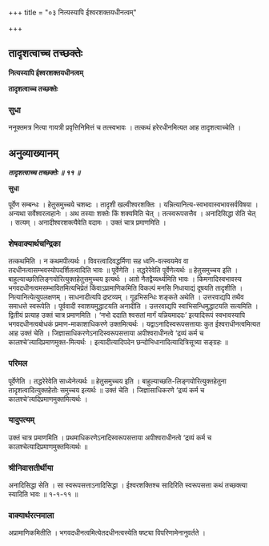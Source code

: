 +++
title = "०३ नित्यस्यापि ईश्वरशक्तयधीनत्वम्"

+++


## तादृशत्वाच्च तच्छक्तेः

**नित्यस्यापि ईश्वरशक्तयधीनत्वम्**

**तादृशत्वाच्च तच्छक्तेः**

### **सुधा**

ननूक्तमत्र नित्या गायत्री प्रवृत्तिनिमित्तं च तत्स्वभावः । तत्कथं हरेरधीनमित्यत आह तादृशत्वाच्चेति ।

## **अनुव्याख्यानम्**

***तादृशत्वाच्च तच्छक्तेः ॥ ११ ॥***

**सुधा**

पूर्वेण सम्बन्धः । हेतुसमुच्चये चशब्दः । तादृशी खल्वीश्वरशक्तिः । यन्नित्यानित्य-स्वभावास्वभावसर्वविषया । अन्यथा सर्वेश्वरत्वहानेः । अथ तस्याः शक्तेः किं शक्यमिति चेत् । तत्स्वरूपसत्तैव । अनादिसिद्धा सेति चेत् । सत्यम् । अनादीश्वरशक्त्यैवेति वदामः । उक्तं चात्र प्रमाणमिति ।

### **शेषवाक्यार्थचन्द्रिका**

तत्कथमिति । न कथमपीत्यर्थः । विवरत्वादिवद्धर्मिणा सह ध्वनि-वत्स्वयमेव वा तदधीनत्वासम्भवस्योपदर्शितत्वादिति भावः ॥ पूर्वेणेति । तद्धरेरेवेति पूर्वेणेत्यर्थः ॥ हेतुसमुच्चय इति । बाहुल्याच्छतिलिङ्गयोरित्युक्तहेतुसमुच्चय इत्यर्थः । अतो नैतद्वैय्यर्थ्यमिति भावः । किमनादिस्वभावस्य भगवदधीनत्वमसम्भावितमित्यभिप्रेतं किंवाऽप्रामाणिकमिति विकल्पं मनसि निधायाद्यं दूषयति तादृशीति । नित्यानित्येत्युपलक्षणम् । साधनादीत्यपि द्रष्टव्यम् । गूढभिसन्धिः शङ्कते अथेति । उत्तरवाद्यपि तथैव समाधत्ते स्वरूपेति । पूर्ववादी स्वाशयमुद्धाटयति अनादीति । उत्तरवाद्यपि स्वाभिसन्धिमुद्धाटयति सत्यमिति । द्वितीयं प्रत्याह उक्तं चात्र प्रमाणमिति । ‘नभो ददाति श्वसतां मार्गं यन्नियमाददः’ इत्यादिरूपं स्वभावस्यापि भगवदधीनत्वबोधकं प्रमाण-माकाशाधिकरणे उक्तमित्यर्थः । यद्वाऽनादिस्वरूपसत्तायाः कुत ईश्वराधीनत्वमित्यत आह उक्तं चेति । जिज्ञासाधिकरणेऽनादिस्वरूपसत्ताया अपीश्वराधीनत्वे ‘द्रव्यं कर्म च कालश्चे’त्यादिप्रमाणमुक्त-मित्यर्थः । इत्यादीत्यादिपदेन छन्दोभिधानादित्यादित्रिसूत्र्या सङ्ग्रहः ॥

### **परिमल**

पूर्वेणेति । तद्धरेरेवेति साध्येनेत्यर्थः ॥ हेतुसमुच्चय इति । बाहुल्याच्छति-लिङ्गयोरित्युक्तहेतुना तादृशत्वादित्युक्तहेतोः समुच्चय इत्यर्थः ॥ उक्तं चेति । जिज्ञासाधिकरणे ‘द्रव्यं कर्म च कालश्चे’त्यदिप्रमाणमुक्तमित्यर्थः ।

### **यादुपत्यम्**

उक्तं चात्र प्रमाणमिति । प्रथमाधिकरणेऽनादिस्वरूपसत्ताया अपीश्वराधीनत्वे ‘द्रव्यं कर्म च कालश्चेत्यादिप्रमाणमुक्तमित्यर्थः ॥

### **श्रीनिवासतीर्थीया**

अनादिसिद्धा सेति । सा स्वरूपसत्ताऽनादिसिद्धा । ईश्वरशक्तिश्च सादिरिति स्वरूपसत्ता कथं तच्छक्त्या स्यादिति भावः ॥ १-१-११ ॥

### **वाक्यार्थरत्नमाला**

अप्रामाणिकमितीति । भगवदधीनत्वमित्येतदधीनत्वस्येति षष्ट्या विपरिणामेनानुवर्तते ।

